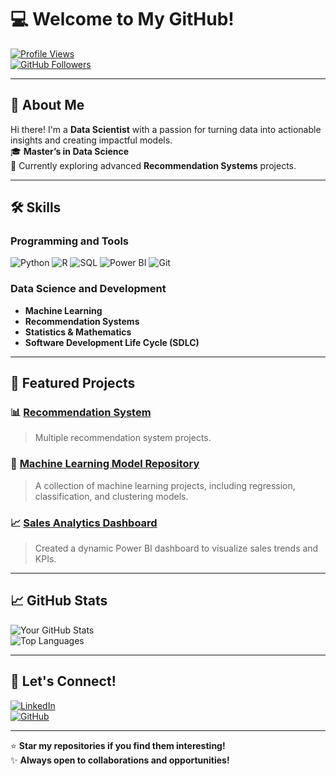 # 💻 **Welcome to My GitHub!**  

[![Profile Views](https://komarev.com/ghpvc/?username=Nastaraneb&color=blue&style=flat-square)](https://github.com/YourGitHubUsername)  
[![GitHub Followers](https://img.shields.io/github/followers/Nastaraneb?style=social)](https://github.com/YourGitHubUsername)

---

## **👋 About Me**
Hi there! I'm a **Data Scientist** with a passion for turning data into actionable insights and creating impactful models.  
🎓 **Master’s in Data Science**  
📍 Currently exploring advanced **Recommendation Systems** projects.  

---

## **🛠️ Skills**
### **Programming and Tools**
![Python](https://img.shields.io/badge/Python-3776AB?style=for-the-badge&logo=python&logoColor=white)
![R](https://img.shields.io/badge/R-276DC3?style=for-the-badge&logo=r&logoColor=white)
![SQL](https://img.shields.io/badge/SQL-4479A1?style=for-the-badge&logo=postgresql&logoColor=white)
![Power BI](https://img.shields.io/badge/PowerBI-F2C811?style=for-the-badge&logo=power-bi&logoColor=black)
![Git](https://img.shields.io/badge/Git-F05032?style=for-the-badge&logo=git&logoColor=white)

### **Data Science and Development**
- **Machine Learning**  
- **Recommendation Systems**  
- **Statistics & Mathematics**  
- **Software Development Life Cycle (SDLC)**  

---

## **🌟 Featured Projects**
### 📊 **[Recommendation System](https://github.com/Nastaraneb/project-link)**  
> Multiple recommendation system projects.  

### 🤖 **[Machine Learning Model Repository](https://github.com/Nastaraneb/project-link)**  
> A collection of machine learning projects, including regression, classification, and clustering models.  

### 📈 **[Sales Analytics Dashboard](https://github.com/Nastaraneb/project-link)**  
> Created a dynamic Power BI dashboard to visualize sales trends and KPIs.  

---

## **📈 GitHub Stats**
![Your GitHub Stats](https://github-readme-stats.vercel.app/api?username=Nastaraneb&show_icons=true&theme=radical)  
![Top Languages](https://github-readme-stats.vercel.app/api/top-langs/?username=Nastaraneb&layout=compact&theme=radical)

---

## **🤝 Let's Connect!**
[![LinkedIn](https://img.shields.io/badge/LinkedIn-0A66C2?style=for-the-badge&logo=linkedin&logoColor=white)](https://linkedin.com/in/nastaran--ebrahimi)  
[![GitHub](https://img.shields.io/badge/GitHub-181717?style=for-the-badge&logo=github&logoColor=white)](https://github.com/Nastaraneb)  

---

⭐ **Star my repositories if you find them interesting!**  
✨ **Always open to collaborations and opportunities!**

